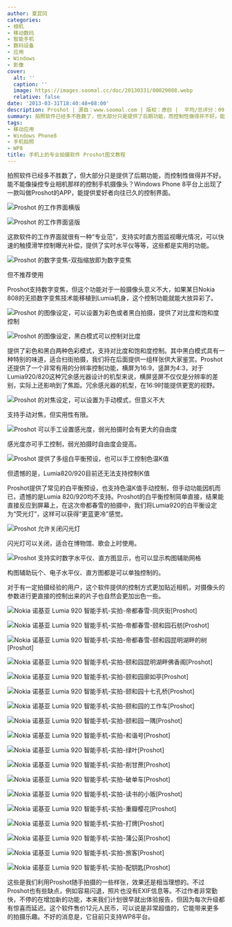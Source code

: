 ```yaml
---
author: 夏昆冈
categories:
- 相机
- 移动数码
- 智能手机
- 数码设备
- 应用
- Windows
- 影像
cover:
  alt: ''
  caption: ''
  image: https://images.soomal.cc/doc/20130331/00029088.webp
  relative: false
date: '2013-03-31T18:40:48+08:00'
description: Proshot | 源自：www.soomal.com | 版权：原创 |  平均/总评分：09.40/141
summary: 拍照软件已经多不胜数了，但大部分只是提供了后期功能，而控制性做得并不好。能不能像操控专业相机那样的控制手机摄像头？最近出现了一款叫做Proshot的APP，能提供爱好者向往已久的控制界面。这款软件的工作界面就很有一种“专业范”，支持实时直方图监视曝光情况，可以快速的触摸滑竿控制曝光补偿……
tags:
- 移动应用
- Windows Phone8
- 手机拍照
- WP8
title: 手机上的专业拍摄软件 Proshot图文教程
---
```


拍照软件已经多不胜数了，但大部分只是提供了后期功能，而控制性做得并不好。能不能像操控专业相机那样的控制手机摄像头？Windows Phone 8平台上出现了一款叫做Proshot的APP，能提供爱好者向往已久的控制界面。


![Proshot 的工作界面横版](https://images.soomal.cc/doc/20130331/00029076.webp)




![Proshot 的工作界面竖版](https://images.soomal.cc/doc/20130331/00029077.webp)




这款软件的工作界面就很有一种“专业范”，支持实时直方图监视曝光情况，可以快速的触摸滑竿控制曝光补偿，提供了实时水平仪等等，这些都是实用的功能。

![Proshot 的数字变焦-双指缩放即为数字变焦](https://images.soomal.cc/doc/20130331/00029078.webp)

但不推荐使用


Proshot支持数字变焦，但这个功能对于一般摄像头意义不大，如果某日Nokia 808的无损数字变焦技术能移植到Lumia机身，这个控制功能就能大放异彩了。

![Proshot 的图像设定，可以设置为彩色或者黑白拍摄，提供了对比度和饱和度控制](https://images.soomal.cc/doc/20130331/00029079.webp)




![Proshot 的图像设定，黑白模式可以控制对比度](https://images.soomal.cc/doc/20130331/00029080.webp)




提供了彩色和黑白两种色彩模式，支持对比度和饱和度控制。其中黑白模式具有一种特别的味道，适合扫街拍摄，我们将在后面提供一组样张供大家鉴赏。Proshot还提供了一个非常有用的分辨率控制功能，横屏为16:9，竖屏为4:3，对于Lumia920/820这种冗余感光器设计的机型来说，横屏竖屏不仅仅是分辨率的差别，实际上还影响到了焦距。冗余感光器的机型，在16:9时能提供更宽的视野。

![Proshot 的对焦设定，可以设置为手动模式，但意义不大](https://images.soomal.cc/doc/20130331/00029083.webp)




支持手动对焦，但实用性有限。

![Proshot 可以手工设置感光度，弱光拍摄时会有更大的自由度](https://images.soomal.cc/doc/20130331/00029084.webp)




感光度亦可手工控制，弱光拍摄时自由度会提高。

![Proshot 提供了多组白平衡预设，也可以手工控制色温K值](https://images.soomal.cc/doc/20130331/00029085.webp)

但遗憾的是，Lumia820/920目前还无法支持控制K值


Proshot提供了常见的白平衡预设，也支持色温K值手动控制，但手动功能因机而已，遗憾的是Lumia 820/920均不支持。Proshot的白平衡控制简单直接，结果能直接反应到屏幕上，在这次帝都春雪的拍摄中，我们将Lumia920的白平衡设定为“荧光灯”，这样可以获得“更蓝更冷”感觉。

![Proshot 允许关闭闪光灯](https://images.soomal.cc/doc/20130331/00029086.webp)




闪光灯可以关闭，适合在博物馆、歌会上时使用。

![Proshot 支持实时数字水平仪、直方图显示，也可以显示构图辅助网格](https://images.soomal.cc/doc/20130331/00029087.webp)




构图辅助玩个、电子水平仪、直方图都是可以单独控制的。

对于有一定拍摄经验的用户，这个软件提供的控制方式更加贴近相机，对摄像头的参数进行更直接的控制出来的片子也自然会更加出色一些。

![Nokia 诺基亚 Lumia 920 智能手机-实拍-帝都春雪-同庆街[Proshot]](https://images.soomal.cc/doc/20130320/00028736.webp)




![Nokia 诺基亚 Lumia 920 智能手机-实拍-帝都春雪-颐和园石舫[Proshot]](https://images.soomal.cc/doc/20130320/00028740.webp)




![Nokia 诺基亚 Lumia 920 智能手机-实拍-帝都春雪-颐和园昆明湖畔的树[Proshot]](https://images.soomal.cc/doc/20130320/00028737.webp)




![Nokia 诺基亚 Lumia 920 智能手机-实拍-颐和园昆明湖畔佛香阁[Proshot]](https://images.soomal.cc/doc/20130331/00029061.webp)




![Nokia 诺基亚 Lumia 920 智能手机-实拍-颐和园廓如亭[Proshot]](https://images.soomal.cc/doc/20130331/00029062.webp)




![Nokia 诺基亚 Lumia 920 智能手机-实拍-颐和园十七孔桥[Proshot]](https://images.soomal.cc/doc/20130331/00029063.webp)




![Nokia 诺基亚 Lumia 920 智能手机-实拍-颐和园的工作车[Proshot]](https://images.soomal.cc/doc/20130331/00029064.webp)




![Nokia 诺基亚 Lumia 920 智能手机-实拍-颐和园一隅[Proshot]](https://images.soomal.cc/doc/20130331/00029065.webp)




![Nokia 诺基亚 Lumia 920 智能手机-实拍-和谐号[Proshot]](https://images.soomal.cc/doc/20130331/00029066.webp)




![Nokia 诺基亚 Lumia 920 智能手机-实拍-绿叶[Proshot]](https://images.soomal.cc/doc/20130331/00029067.webp)




![Nokia 诺基亚 Lumia 920 智能手机-实拍-削甘蔗[Proshot]](https://images.soomal.cc/doc/20130331/00029068.webp)




![Nokia 诺基亚 Lumia 920 智能手机-实拍-破单车[Proshot]](https://images.soomal.cc/doc/20130331/00029069.webp)




![Nokia 诺基亚 Lumia 920 智能手机-实拍-读书的小贩[Proshot]](https://images.soomal.cc/doc/20130331/00029070.webp)




![Nokia 诺基亚 Lumia 920 智能手机-实拍-重瓣樱花[Proshot]](https://images.soomal.cc/doc/20130331/00029071.webp)




![Nokia 诺基亚 Lumia 920 智能手机-实拍-打牌[Proshot]](https://images.soomal.cc/doc/20130331/00029072.webp)




![Nokia 诺基亚 Lumia 920 智能手机-实拍-蒲公英[Proshot]](https://images.soomal.cc/doc/20130331/00029073.webp)




![Nokia 诺基亚 Lumia 920 智能手机-实拍-旅客[Proshot]](https://images.soomal.cc/doc/20130331/00029074.webp)




![Nokia 诺基亚 Lumia 920 智能手机-实拍-配钥匙[Proshot]](https://images.soomal.cc/doc/20130331/00029075.webp)




这些是我们利用Proshot随手拍摄的一些样张，效果还是相当理想的。不过Proshot也有些缺点，例如容易闪退，照片也没有EXIF信息等。不过作者非常勤快，不停的在增加新的功能，本来我们计划很早就出体验报告，但因为每次升级都有惊喜而延迟。这个软件售价12元人民币，可以说是非常超值的，它能带来更多的拍摄乐趣。不好的消息是，它目前只支持WP8平台。